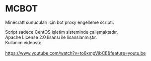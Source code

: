 # MCBOT
Minecraft sunucuları için bot proxy engelleme scripti.

Script sadece CentOS işletim sisteminde çalışmaktadır.
<br>
Apache License 2.0 lisansı ile lisanslanmıştır.
<br>
Kullanım videosu:
<br>
<br>
https://www.youtube.com/watch?v=to6xmpVibCE&feature=youtu.be
